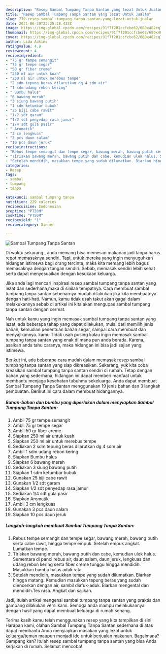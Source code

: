 ```yaml
---
description: "Resep Sambal Tumpang Tanpa Santan yang lezat Untuk Jualan"
title: "Resep Sambal Tumpang Tanpa Santan yang lezat Untuk Jualan"
slug: 779-resep-sambal-tumpang-tanpa-santan-yang-lezat-untuk-jualan
date: 2021-06-30T22:25:28.433Z
image: https://img-global.cpcdn.com/recipes/91f7f201ccfcbe62/680x482cq70/sambal-tumpang-tanpa-santan-foto-resep-utama.jpg
thumbnail: https://img-global.cpcdn.com/recipes/91f7f201ccfcbe62/680x482cq70/sambal-tumpang-tanpa-santan-foto-resep-utama.jpg
cover: https://img-global.cpcdn.com/recipes/91f7f201ccfcbe62/680x482cq70/sambal-tumpang-tanpa-santan-foto-resep-utama.jpg
author: Lida Adkins
ratingvalue: 4.9
reviewcount: 4
recipeingredient:
- "75 gr tempe semangit"
- "75 gr tempe segar"
- "50 gr fiber creme"
- "250 ml air untuk kuah"
- "250 ml air untuk merebus tempe"
- "2 sdm tepung beras dilarutkan dg 4 sdm air"
- "1 sdm udang rebon kering"
- " Bumbu halus"
- "6 bawang merah"
- "3 siung bawang putih"
- "1 sdm ketumbar bubuk"
- "25 biji cabe rawit"
- "1/2 sdt garam"
- "1/2 sdt penyedap rasa jamur"
- "1/4 sdt gula pasir"
- " Aromatik"
- "3 cm lengkuas"
- "3 pcs daun salam"
- "10 pcs daun jeruk"
recipeinstructions:
- "Rebus tempe semangit dan tempe segar, bawang merah, bawang putih serta cabe rawit, hingga tempe empuk. Setelah empuk angkat. Lumatkan tempe."
- "Tiriskan bawang merah, bawang putih dan cabe, kemudian ulek halus. Sementara di panci rebus air, daun salam, daun jeruk, lengkuas dan udang rebon kering serta fiber creme tunggu hingga mendidih. Masukkan bumbu halus aduk rata."
- "Setelah mendidih, masukkan tempe yang sudah dilumatkan. Biarkan hingga matang. Kemudian masukkan tepung beras yang sudah diencerkan dengan air, sambil diafuk-aduk. Biarkan mengental dan mendidih.Tes rasa. Angkat dan sajikan."
categories:
- Resep
tags:
- sambal
- tumpang
- tanpa

katakunci: sambal tumpang tanpa 
nutrition: 229 calories
recipecuisine: Indonesian
preptime: "PT20M"
cooktime: "PT50M"
recipeyield: "1"
recipecategory: Dinner

---
```



![Sambal Tumpang Tanpa Santan](https://img-global.cpcdn.com/recipes/91f7f201ccfcbe62/680x482cq70/sambal-tumpang-tanpa-santan-foto-resep-utama.jpg)

Di waktu  sekarang , anda memang bisa memesan makanan jadi tanpa harus repot memasaknya sendiri. Tapi, untuk mereka yang ingin menyuguhkan hidangan istimewa bagi orang tercinta, maka kita memang lebih bagus memasaknya dengan tangan sendiri. Sebab, memasak sendiri lebih sehat serta dapat menyesuaikan dengan kesukaan keluarga.

Jika anda lagi mencari inspirasi resep sambal tumpang tanpa santan yang lezat dan sederhana,maka di sinilah tempatnya. Cara membuat sambal tumpang tanpa santan  sebenarnya mudah dilakukan jika kita membuatnya dengan hati-hati. Namun, kamu tidak usah takut akan gagal dalam melakukannya 
sebab di artikel ini kita akan mengupas sambal tumpang tanpa santan dengan cermat.  



Nah untuk kamu yang ingin memasak sambal tumpang tanpa santan yang lezat, ada beberapa tahap yang dapat dilakukan, mulai dari memilih jenis bahan, kemudian penentuan bahan segar, sampai cara membuat dan menyajikannya. kamu Tidak usah pusing kalau ingin memasak sambal tumpang tanpa santan yang enak di mana pun anda berada. Karena, asalkan anda  tahu caranya, maka hidangan ini bisa jadi sajian yang istimewa.

Berikut ini, ada beberapa cara mudah dalam memasak resep sambal tumpang tanpa santan yang siap dikreasikan. Sekarang, yuk kita coba kreasikan sambal tumpang tanpa santan sendiri di rumah. Tetap dengan bahan yang sederhana, hidangan ini dapat memberi manfaat untuk membantu menjaga kesehatan tubuhmu sekeluarga. Anda dapat membuat Sambal Tumpang Tanpa Santan menggunakan 19 jenis bahan dan 3 langkah pembuatan. Berikut ini cara dalam membuat hidangannya.

<!--inarticleads1-->

##### Bahan-bahan dan bumbu yang diperlukan dalam menyiapkan Sambal Tumpang Tanpa Santan:

1. Ambil 75 gr tempe semangit
1. Ambil 75 gr tempe segar
1. Ambil 50 gr fiber creme
1. Siapkan 250 ml air untuk kuah
1. Siapkan 250 ml air untuk merebus tempe
1. Sediakan 2 sdm tepung beras dilarutkan dg 4 sdm air
1. Ambil 1 sdm udang rebon kering
1. Siapkan  Bumbu halus
1. Siapkan 6 bawang merah
1. Sediakan 3 siung bawang putih
1. Siapkan 1 sdm ketumbar bubuk
1. Gunakan 25 biji cabe rawit
1. Gunakan 1/2 sdt garam
1. Siapkan 1/2 sdt penyedap rasa jamur
1. Sediakan 1/4 sdt gula pasir
1. Siapkan  Aromatik
1. Ambil 3 cm lengkuas
1. Gunakan 3 pcs daun salam
1. Siapkan 10 pcs daun jeruk




<!--inarticleads2-->

##### Langkah-langkah membuat Sambal Tumpang Tanpa Santan:

1. Rebus tempe semangit dan tempe segar, bawang merah, bawang putih serta cabe rawit, hingga tempe empuk. Setelah empuk angkat. Lumatkan tempe.
1. Tiriskan bawang merah, bawang putih dan cabe, kemudian ulek halus. Sementara di panci rebus air, daun salam, daun jeruk, lengkuas dan udang rebon kering serta fiber creme tunggu hingga mendidih. Masukkan bumbu halus aduk rata.
1. Setelah mendidih, masukkan tempe yang sudah dilumatkan. Biarkan hingga matang. Kemudian masukkan tepung beras yang sudah diencerkan dengan air, sambil diafuk-aduk. Biarkan mengental dan mendidih.Tes rasa. Angkat dan sajikan.




Jadi, itulah artikel mengenai  sambal tumpang tanpa santan  yang praktis dan gampang dilakukan versi kami. Semoga anda mampu melakukannya dengan hasil yang dapat membuat keluarga di rumah senang. 

Terima kasih kamu telah menggunakan resep yang kita tampilkan di sini. Harapan kami, olahan  Sambal Tumpang Tanpa Santan sederhana di atas dapat membantu Anda menyiapkan masakan yang lezat untuk keluarga/teman maupun menjadi ide untuk berjualan makanan. Bagaimana? Gampang kan? Itulah resep sambal tumpang tanpa santan yang bisa Anda kerjakan di rumah. Selamat mencoba!


